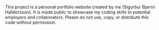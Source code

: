 This project is a personal portfolio website created by me (Sigurður Bjarmi Halldórsson). It is made public to showcase my coding skills to potential employers and collaborators. Please do not use, copy, or distribute this code without permission.
